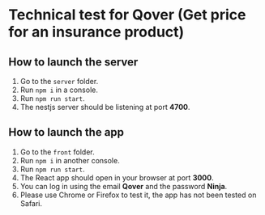 # Technical test for Qover (Get price for an insurance product)

## How to launch the server

 1. Go to the `server` folder.
 2. Run `npm i` in a console.
 3. Run `npm run start`.
 4. The nestjs server should be listening at port **4700**.

## How to launch the app

 1. Go to the `front` folder.
 2. Run `npm i` in another console.
 3. Run `npm run start`.
 4. The React app should open in your browser at port **3000**.
 5. You can log in using the email **Qover** and the password **Ninja**.
 6. Please use Chrome or Firefox to test it, the app has not been tested on Safari.